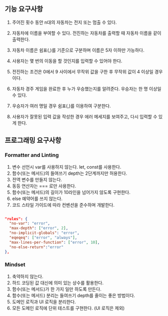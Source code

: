 ## 기능 요구사항 

1. 주어진 횟수 동안 n대의 자동차는 전지 또는 멈출 수 있다. 

2. 자동차에 이름을 부여할 수 있다. 전진하는 자동차를 출력할 때 자동차 이름을 같이 출력한다.

3. 자동차 이름은 쉼표(,)를 기준으로 구분하며 이름은 5자 이하만 가능하다.

4. 사용자는 몇 번의 이동을 할 것인지를 입력할 수 있어야 한다.

5. 전진하는 조건은 0에서 9 사이에서 무작위 값을 구한 후 무작위 값이 4 이상일 경우이다.

6. 자동차 경주 게임을 완료한 후 누가 우승했는지를 알려준다. 우승자는 한 명 이상일 수 있다.

7. 우승자가 여러 명일 경우 쉼표(,)를 이용하여 구분한다.
  
8. 사용자가 잘못된 입력 값을 작성한 경우 에러 메세지를 보여주고, 다시 입력할 수 있게 한다.


## 프로그래밍 요구사항 

### Formatter and Linting
  1. 변수 선언시 var를 사용하지 않는다. let, const를 사용한다.  
  2. 함수(또는 메서드)의 들여쓰기 depth는 2단계까지만 허용한다.
  3. 전역 변수를 만들지 않는다.
  4. 동등 연산자는 === 로만 사용한다.
  5. 함수(또는 메서드)의 길이가 10라인을 넘어가지 않도록 구현한다.
  6. else 예약어를 쓰지 않는다.
  7. 코드 스타일 가이드에 따라 컨벤션을 준수하며 개발한다.

```json

"rules": {
  "no-var": "error",
  "max-depth": ["error", 2],
  "no-implicit-globals": "error",
  "eqeqeq": ["error", "always"],
  "max-lines-per-function": ["error", 10],
  "no-else-return":"error"
},

```

### Mindset

  1. 축약하지 않는다.
  2. 하드 코딩된 값 대신에 의미 있는 상수를 활용한다.
  3. 함수(또는 메서드)가 한 가지 일만 하도록 만든다.
  4. 함수(또는 메서드) 분리는 들여쓰기 depth를 줄이는 좋은 방법이다.
  5. 도메인 로직과 UI 로직을 분리한다.
  6. 모든 도메인 로직에 단위 테스트를 구현한다. (UI 로직은 제외)
